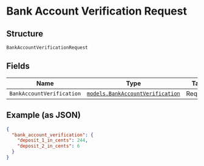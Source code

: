 
# Bank Account Verification Request

## Structure

`BankAccountVerificationRequest`

## Fields

| Name | Type | Tags | Description |
|  --- | --- | --- | --- |
| `BankAccountVerification` | [`models.BankAccountVerification`](../../doc/models/bank-account-verification.md) | Required | - |

## Example (as JSON)

```json
{
  "bank_account_verification": {
    "deposit_1_in_cents": 244,
    "deposit_2_in_cents": 6
  }
}
```

